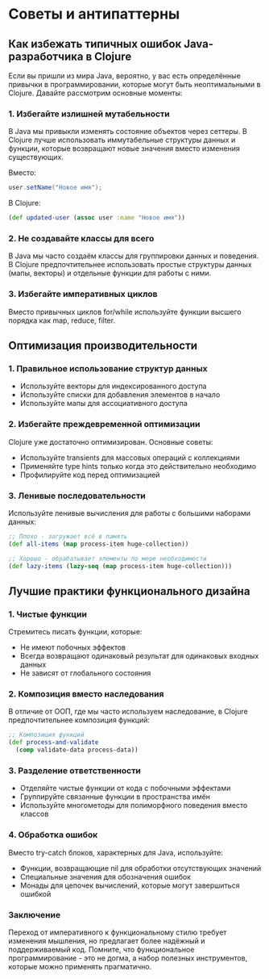 # Советы и антипаттерны

## Как избежать типичных ошибок Java-разработчика в Clojure

Если вы пришли из мира Java, вероятно, у вас есть определённые привычки в программировании, которые могут быть неоптимальными в Clojure. Давайте рассмотрим основные моменты:

### 1. Избегайте излишней мутабельности
В Java мы привыкли изменять состояние объектов через сеттеры. В Clojure лучше использовать иммутабельные структуры данных и функции, которые возвращают новые значения вместо изменения существующих.

Вместо:
```java
user.setName("Новое имя");
```

В Clojure:
```clojure
(def updated-user (assoc user :name "Новое имя"))
```

### 2. Не создавайте классы для всего
В Java мы часто создаём классы для группировки данных и поведения. В Clojure предпочтительнее использовать простые структуры данных (мапы, векторы) и отдельные функции для работы с ними.

### 3. Избегайте императивных циклов
Вместо привычных циклов for/while используйте функции высшего порядка как map, reduce, filter.

## Оптимизация производительности

### 1. Правильное использование структур данных
- Используйте векторы для индексированного доступа
- Используйте списки для добавления элементов в начало
- Используйте мапы для ассоциативного доступа

### 2. Избегайте преждевременной оптимизации
Clojure уже достаточно оптимизирован. Основные советы:
- Используйте transients для массовых операций с коллекциями
- Применяйте type hints только когда это действительно необходимо
- Профилируйте код перед оптимизацией

### 3. Ленивые последовательности
Используйте ленивые вычисления для работы с большими наборами данных:
```clojure
;; Плохо - загружает всё в память
(def all-items (map process-item huge-collection))

;; Хорошо - обрабатывает элементы по мере необходимости
(def lazy-items (lazy-seq (map process-item huge-collection)))
```

## Лучшие практики функционального дизайна

### 1. Чистые функции
Стремитесь писать функции, которые:
- Не имеют побочных эффектов
- Всегда возвращают одинаковый результат для одинаковых входных данных
- Не зависят от глобального состояния

### 2. Композиция вместо наследования
В отличие от ООП, где мы часто используем наследование, в Clojure предпочтительнее композиция функций:

```clojure
;; Композиция функций
(def process-and-validate 
  (comp validate-data process-data))
```

### 3. Разделение ответственности
- Отделяйте чистые функции от кода с побочными эффектами
- Группируйте связанные функции в пространства имён
- Используйте многометоды для полиморфного поведения вместо классов

### 4. Обработка ошибок
Вместо try-catch блоков, характерных для Java, используйте:
- Функции, возвращающие nil для обработки отсутствующих значений
- Специальные значения для обозначения ошибок
- Монады для цепочек вычислений, которые могут завершиться ошибкой

### Заключение
Переход от императивного к функциональному стилю требует изменения мышления, но предлагает более надёжный и поддерживаемый код. Помните, что функциональное программирование - это не догма, а набор полезных инструментов, которые можно применять прагматично.
